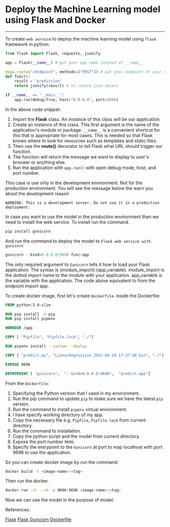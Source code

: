 # Deploy the Machine Learning model using Flask and Docker
---

To create `web service` to deploy the machine learning model using `flask` framework in python.

```Python
from flask import Flask, requests, jsonify

app = Flask(__name__) # put your app name instead of __name__

@app.route("/endpoint", methods=["POST"]) # put your endpoint of your name and the method
def func():
    result = "prediction"
    return jsonify(result) # to return json object

if __name__ == "__main__":
    app.run(debug=True, host="0.0.0.0", port=9696)
```

In the above code snippet:

1. Import the **Flask** class. An instance of this class will be our application.
2. Create an instance of this class. This first argument is the name of the application's module or package. `__name__` is a convenient shortcut for this that is appropriate for most cases. This is needed so that Flask knows where to look for resources such as templates and static files.
3. Then use the **route()** decorator to tell Flask what URL should trigger our function.
4. The function will return the message we want to display to user's broswer or anything else.
5. Run the application with `app.run()` with open debug mode, host, and port number.

This case is use only in the development environment. Not for the production environment.
You will see the message below the warn you about the development reason

`WARNING: This is a development server. Do not use it in a production deployment.`

In case you want to use the model in the production environment then we need to install the web service.
To install run the command.

```Python
pip install gunicorn
```

And run the command to deploy the model to `Flask web service with gunicorn`

```Python
gunicorn --bind=0.0.0.0:9696 func:app
```

The only required argument to `Gunicorn` tells it how to load your Flask application. The syntax is {module_import}:{app_variable}. module_import is the dotted import name to the module with your application. app_variable is the variable with the application. The code above equivalent to from the endpoint import app.

To create docker image. first let's create `Dockerfile`. inside the Dockerfile:

```Dockerfile
FROM python:3.9-slim

RUN pip install -U pip
RUN pip install pipenv

WORKDIR /app

COPY [ "Pipfile", "Pipfile.lock", "./"]

RUN pipenv install --system --deploy

COPY [ "predict.py", "LinearRegression_2022-06-18 17:37:50.bin", "./"]

EXPOSE 9696

ENTRYPOINT [ "gunicorn",  "--bind=0.0.0.0:9696",  "predict:app"]
```

From the `Dockerfile`:

1. Specifying the Python version that I used in my environment.
2. Run the pip command to update `pip` to make sure we have the latest `pip` version.
3. Run the command to install `pipenv` virtual environment.
4. I have specify working directory of my app.
5. Copy the necessary file e.g. `Pipfile`, `Pipfile.lock` from current directory.
6. Run the command to installation.
7. Copy the python script and the model from current directory.
8. Expose the port number `9696`.
9. Specify the entrypoint to the `Gunicorn` at port to map localhost with port 9696 to use the application.

So you can create docker image by run the command:

```zsh
docker build -t <image-name>:<tag>
```

Then run the docker.

```zsh
docker run -it --rm -p 9696:9696 <image-name>:<tag>
```

Now we can use the model in the purpose of model.

References:

[Flask](https://flask.palletsprojects.com/en/2.1.x/)
[Flask Gunicorn](https://flask.palletsprojects.com/en/2.1.x/deploying/gunicorn/)
[Dockerfile](https://docs.docker.com/develop/develop-images/dockerfile_best-practices/)
